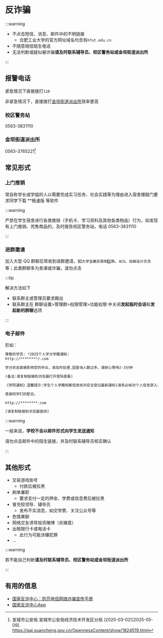 # 反诈骗

:::warning

- 不点击短信、消息、邮件中的不明链接
  - 合肥工业大学的官方网址域名均含有`hfut.edu.cn`
- 不随意相信陌生电话
- 无法判断或疑似被诈骗**请及时联系辅导员、校区警务站或金坝街道派出所**

:::

## 报警电话

紧急情况下直接拨打`110`

非紧急情况下，直接拨打[金坝街道派出所](#金坝街道派出所)效率更高

### 校区警务站

0563-3831110

### 金坝街道派出所

0563-3765221[^1]

## 常见形式

### 上门推销

常自称学长或学姐的人以需要完成实习任务、社会实践等为理由进入宿舍楼敲门要求同学下载 **极速版 等软件

:::warning

严禁在学生宿舍进行各类推销（手机卡、学习资料及其他各类物品）行为，如发现有上门推销、兜售商品的，及时报告校区警务站，电话 0563-3831110

:::

### 进群邀请

加入大型 QQ 群聊后常收到进群邀请，如`大学宝藏资源库1️⃣群`、`ACG、绘画设计交流`等；此类群聊多为卖课或诈骗，请勿点击

:::tip

解决方法如下

- 联系群主或管理员要求踢出
- 联系群主在 群聊设置>管理群>权限管理>功能权限 中关闭**发起临时会话**和**发起新的群聊**选项

:::

### 电子邮件

形如：

```txt
尊敬的学员: *2025个人学分学籍通知:
http://********/.com

学分状态直接影响您的毕业，请及时处理,因查询人数过多，请耐心等待2-3分钟

(备注:请复制链接到浏览器打开登陆查看)
```

```txt
《学院通知》温馨提示:学生个人学籍档案信息核对安全登记最新通知(请务必核对个人信息录入系统，)

感谢同学们的配合。

http://********.com

[请复制链接到浏览器查阅]
```

:::warning

一般来说，**学校不会以邮件形式向学生发送通知**

请勿点击邮件中的陌生链接，并及时联系辅导员核实确认

:::

## 其他形式

- 交易游戏账号
  - 付款后被拉黑
- 刷单兼职
  - 要求支付一定的押金、学费或信息费后被拉黑
- 冒充校领导、辅导员
  - 发布不实消息，如交学费、关注公众号等
- 色情果聊
- 网络交友诱导投资赌博（杀猪盘）
- 出租银行卡或电话卡
  - 此行为可能涉嫌犯罪
- ...

:::warning

若不能自己判断**请及时联系辅导员、校区警务站或金坝街道派出所**

:::

## 有用的信息

- [国家反诈中心：防范电信网络诈骗宣传手册](https://www.mps.gov.cn/n2253534/n2253543/c9257095/content.html)
- [国家反诈中心App](https://sj.qq.com/appdetail/com.hicorenational.antifraud)

[^1]: 宣城市公安局.宣城市公安局经济技术开发区分局 (2020-03-02)\[2025-05-09].  
<https://gaj.xuancheng.gov.cn/OpennessContent/show/1824519.html>
